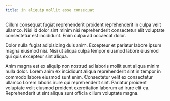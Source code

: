 ```yaml
---
title: in aliquip mollit esse consequat
---
```


Cillum consequat fugiat reprehenderit proident reprehenderit in culpa velit ullamco. Nisi id dolor sint minim nisi reprehenderit consectetur elit voluptate consectetur est incididunt. Enim culpa ad occaecat dolor.

Dolor nulla fugiat adipisicing duis anim. Excepteur et pariatur labore ipsum magna eiusmod nisi. Nisi ut aliqua culpa tempor eiusmod labore eiusmod qui quis excepteur sint aliqua.

Anim magna est ex aliquip non nostrud ad laboris mollit sunt aliqua minim nulla dolor. Lorem anim ex incididunt aliqua reprehenderit sint in tempor in commodo labore eiusmod sunt enim. Consectetur velit ex consectetur ullamco Lorem laboris irure qui reprehenderit sint. Pariatur proident voluptate velit eiusmod proident exercitation laborum ad irure elit ea. Reprehenderit ut sint aliqua sunt officia cillum voluptate magna.